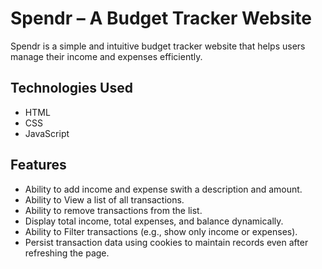 # Spendr – A Budget Tracker Website

Spendr is a simple and intuitive budget tracker website that helps users manage their income and expenses efficiently.



##  Technologies Used

- HTML
- CSS
- JavaScript



##  Features

- Ability to add income and expense swith a description and amount.
- Ability to View a list of all transactions.
- Ability to remove transactions from the list.
- Display total income, total expenses, and balance dynamically.
- Ability to Filter transactions (e.g., show only income or expenses).
- Persist transaction data using cookies to maintain records even after refreshing the page.
